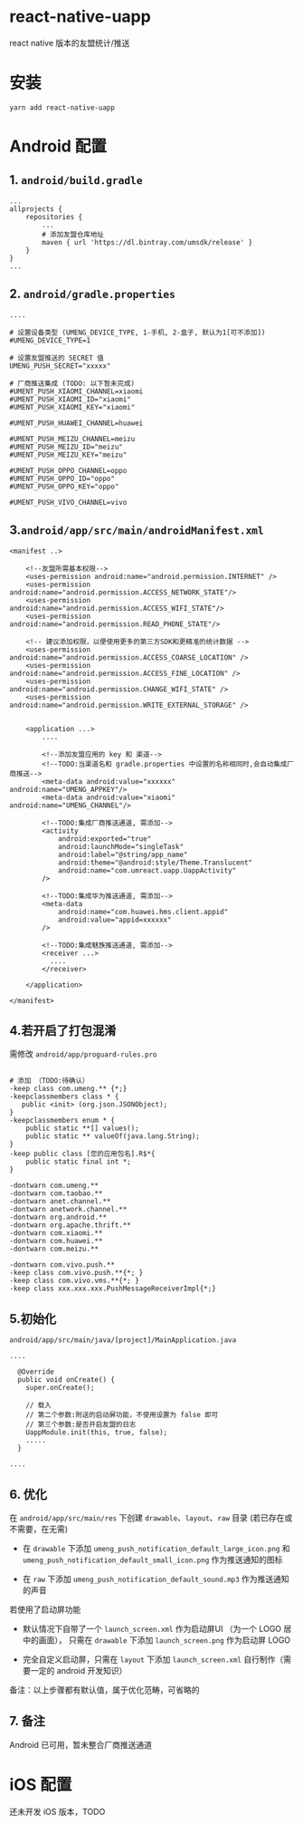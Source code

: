 # react-native-uapp
react native 版本的友盟统计/推送

# 安装

`yarn add react-native-uapp`


# Android 配置

## 1. `android/build.gradle`

```
...
allprojects {
    repositories {
        ...
        # 添加友盟仓库地址
        maven { url 'https://dl.bintray.com/umsdk/release' }
    }
}
...
```

## 2. `android/gradle.properties`

```
....

# 设置设备类型 (UMENG_DEVICE_TYPE, 1-手机, 2-盒子, 默认为1[可不添加])
#UMENG_DEVICE_TYPE=1

# 设置友盟推送的 SECRET 值
UMENG_PUSH_SECRET="xxxxx"

# 厂商推送集成 (TODO: 以下暂未完成)
#UMENT_PUSH_XIAOMI_CHANNEL=xiaomi
#UMENT_PUSH_XIAOMI_ID="xiaomi"
#UMENT_PUSH_XIAOMI_KEY="xiaomi"

#UMENT_PUSH_HUAWEI_CHANNEL=huawei

#UMENT_PUSH_MEIZU_CHANNEL=meizu
#UMENT_PUSH_MEIZU_ID="meizu"
#UMENT_PUSH_MEIZU_KEY="meizu"

#UMENT_PUSH_OPPO_CHANNEL=oppo
#UMENT_PUSH_OPPO_ID="oppo"
#UMENT_PUSH_OPPO_KEY="oppo"

#UMENT_PUSH_VIVO_CHANNEL=vivo
```

## 3.`android/app/src/main/androidManifest.xml`

```
<manifest ..>

    <!--友盟所需基本权限-->
    <uses-permission android:name="android.permission.INTERNET" />
    <uses-permission android:name="android.permission.ACCESS_NETWORK_STATE"/>
    <uses-permission android:name="android.permission.ACCESS_WIFI_STATE"/>
    <uses-permission android:name="android.permission.READ_PHONE_STATE"/>

    <!-- 建议添加权限，以便使用更多的第三方SDK和更精准的统计数据 -->
    <uses-permission android:name="android.permission.ACCESS_COARSE_LOCATION" />
    <uses-permission android:name="android.permission.ACCESS_FINE_LOCATION" />
    <uses-permission android:name="android.permission.CHANGE_WIFI_STATE" />
    <uses-permission android:name="android.permission.WRITE_EXTERNAL_STORAGE" />


    <application ...>
        ....

        <!--添加友盟应用的 key 和 渠道-->
        <!--TODO:当渠道名和 gradle.properties 中设置的名称相同时,会自动集成厂商推送-->
        <meta-data android:value="xxxxxx" android:name="UMENG_APPKEY"/>
        <meta-data android:value="xiaomi" android:name="UMENG_CHANNEL"/>

        <!--TODO:集成厂商推送通道, 需添加-->
        <activity
            android:exported="true"
            android:launchMode="singleTask"
            android:label="@string/app_name"
            android:theme="@android:style/Theme.Translucent"
            android:name="com.umreact.uapp.UappActivity"
        />

        <!--TODO:集成华为推送通道, 需添加-->
        <meta-data
            android:name="com.huawei.hms.client.appid"
            android:value="appid=xxxxxx" 
        />

        <!--TODO:集成魅族推送通道, 需添加-->
        <receiver ...>
          ....
        </receiver>

    </application>

</manifest>
```

## 4.若开启了打包混淆

需修改 `android/app/proguard-rules.pro`

```

# 添加 （TODO:待确认）
-keep class com.umeng.** {*;}
-keepclassmembers class * {
   public <init> (org.json.JSONObject);
}
-keepclassmembers enum * {
    public static **[] values();
    public static ** valueOf(java.lang.String);
}
-keep public class [您的应用包名].R$*{
    public static final int *;
}

-dontwarn com.umeng.**
-dontwarn com.taobao.**
-dontwarn anet.channel.**
-dontwarn anetwork.channel.**
-dontwarn org.android.**
-dontwarn org.apache.thrift.**
-dontwarn com.xiaomi.**
-dontwarn com.huawei.**
-dontwarn com.meizu.**

-dontwarn com.vivo.push.**
-keep class com.vivo.push.**{*; }
-keep class com.vivo.vms.**{*; }
-keep class xxx.xxx.xxx.PushMessageReceiverImpl{*;}

```


## 5.初始化
`android/app/src/main/java/[project]/MainApplication.java`

```
....

  @Override
  public void onCreate() {
    super.onCreate();

    // 载入 
    // 第二个参数:附送的启动屏功能，不使用设置为 false 即可
    // 第三个参数:是否开启友盟的日志
    UappModule.init(this, true, false);
    .....
  }

....
```


## 6. 优化
在 `android/app/src/main/res` 下创建 `drawable`、`layout`、`raw` 目录 (若已存在或不需要，在无需)

- 在 `drawable` 下添加 `umeng_push_notification_default_large_icon.png` 和 `umeng_push_notification_default_small_icon.png` 作为推送通知的图标

- 在 `raw` 下添加 `umeng_push_notification_default_sound.mp3` 作为推送通知的声音

若使用了启动屏功能

- 默认情况下自带了一个 `launch_screen.xml` 作为启动屏UI （为一个 LOGO 居中的画面）， 只需在 `drawable` 下添加 `launch_screen.png` 作为启动屏 LOGO

- 完全自定义启动屏，只需在 `layout` 下添加 `launch_screen.xml` 自行制作（需要一定的 android 开发知识）

备注：以上步骤都有默认值，属于优化范畴，可省略的


## 7. 备注

Android 已可用，暂未整合厂商推送通道




# iOS 配置

还未开发 iOS 版本，TODO


